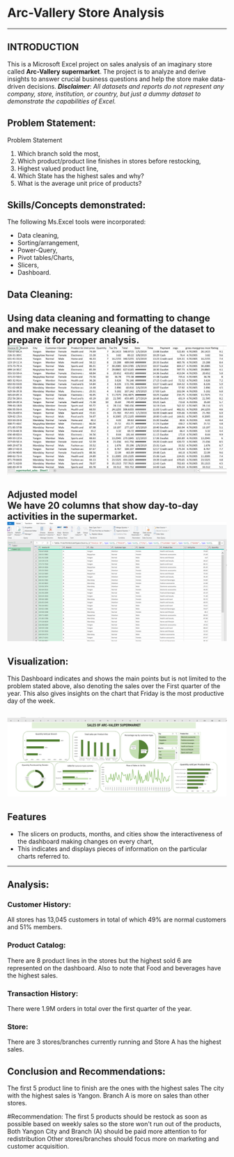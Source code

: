 # Arc-Vallery Store Analysis

--- 
## INTRODUCTION 

This is a Microsoft Excel project on sales analysis of an imaginary store called **Arc-Vallery supermarket**.
The project is to analyze and derive insights to answer crucial business questions and help the store make data-driven decisions.
**_Disclaimer_**: _All datasets and reports do not represent any company, store, institution, or country, but just a dummy dataset to demonstrate the capabilities of Excel._

## Problem Statement: 

Problem Statement
1. Which branch sold the most,
2. Which product/product line finishes in stores before restocking,
3. Highest valued product line,
4. Which State has the highest sales and why?
5. What is the average unit price of products?


## Skills/Concepts demonstrated:

The following Ms.Excel tools were incorporated:

- Data cleaning, 
- Sorting/arrangement,
- Power-Query,
- Pivot tables/Charts,
- Slicers, 
- Dashboard.

## Data Cleaning:

Using data cleaning and formatting to change and make necessary cleaning of the dataset to prepare it for proper analysis. 
![](raw-file.png)
---

Adjusted model  
We have 20 columns that show day-to-day activities in the supermarket.
![](Power_query.png)
---

## Visualization:
This Dashboard indicates and shows the main points but is not limited to the problem stated above, also denoting the sales over the First quarter of the year. This also gives insights on the chart that Friday is the most productive day of the week.

![](Dashboard.png)
---

## Features
- The slicers on products, months, and cities show the interactiveness of the dashboard making changes on every chart,
- This indicates and displays pieces of information on the particular charts referred to.
---
## Analysis:

### Customer History:
All stores has 13,045 customers in total of which 49% are normal customers and 51% members.

### Product Catalog:
There are 8 product lines in the stores but the highest sold 6 are represented on the dashboard.
Also to note that Food and beverages have the highest sales.

### Transaction History:
There were 1.9M orders in total over the first quarter of the year.

### Store: 
There are 3 stores/branches currently running and Store A has the highest sales. 

## Conclusion and Recommendations:
The first 5 product line to finish are the ones with the highest sales
The city with the highest sales is Yangon.
Branch A is more on sales than other stores.

#Recommendation: 
The first 5 products should be restock as soon as possible based on weekly sales so the store won't run out of the products,
Both Yangon City and Branch (A) should be paid more attention to for redistribution
Other stores/branches should focus more on marketing and customer acquisition.
